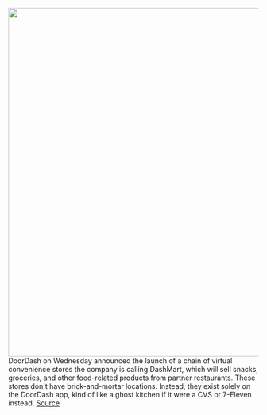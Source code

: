 <img src='https://cdn.vox-cdn.com/thumbor/TLu_TLyhOjlxRi168jHNWpAguwk=/0x0:2040x1360/1200x800/filters:focal(857x517:1183x843)/cdn.vox-cdn.com/uploads/chorus_image/image/67160132/acastro_190724_1777_doordash_0002.0.0.jpg' width='700px' /><br/>
DoorDash on Wednesday announced the launch of a chain of virtual convenience stores the company is calling DashMart, which will sell snacks, groceries, and other food-related products from partner restaurants. These stores don't have brick-and-mortar locations. Instead, they exist solely on the DoorDash app, kind of like a ghost kitchen if it were a CVS or 7-Eleven instead.
<a href='https://www.theverge.com/2020/8/5/21355625/doordash-dashmart-convenience-store-launch-snacks-groceries'> Source <a/>
